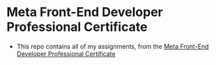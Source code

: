 # Meta Front-End Developer Professional Certificate

- This repo contains all of my assignments, from the [Meta Front-End Developer Professional Certificate](https://www.coursera.org/professional-certificates/meta-front-end-developer)
